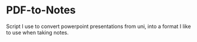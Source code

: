 # PDF-to-Notes
Script I use to convert powerpoint presentations from uni, into a format I like to use when taking notes.
